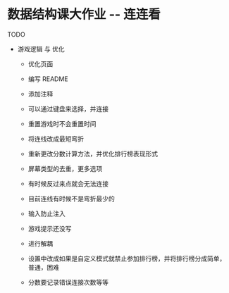 # 数据结构课大作业 -- 连连看

TODO

- 游戏逻辑 与 优化

  - 优化页面
  - 编写 README
  - 添加注释

  - 可以通过键盘来选择，并连接
  - 重置游戏时不会重置时间
  - 将连线改成最短弯折
  - 重新更改分数计算方法，并优化排行榜表现形式
  - 屏幕类型的去重，更多选项
  - 有时候反过来点就会无法连接
  - 目前连线有时候不是弯折最少的
  - 输入防止注入
  - 游戏提示还没写
  - 进行解耦
  - 设置中改成如果是自定义模式就禁止参加排行榜，并将排行榜分成简单，普通，困难
  - 分数要记录错误连接次数等等
